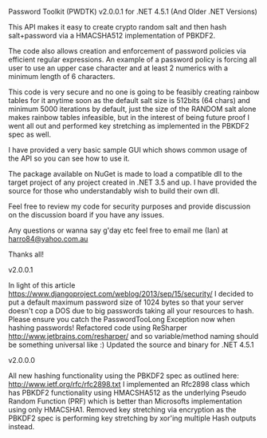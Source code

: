 Password Toolkit (PWDTK) v2.0.0.1 for .NET 4.5.1 (And Older .NET Versions)

This API makes it easy to create crypto random salt and then hash salt+password via a HMACSHA512 implementation of PBKDF2.

The code also allows creation and enforcement of password policies via efficient regular expressions. An example of a password policy is forcing all user to use an upper case character and at least 2 numerics with a minimum length of 6 characters.

This code is very secure and no one is going to be feasibly creating rainbow tables for it anytime soon as the default salt size is 512bits (64 chars) and minimum 5000 iterations by default, just the size of the RANDOM salt alone makes rainbow tables infeasible, but in the interest of being future proof I went all out and performed key stretching as implemented in the PBKDF2 spec as well.

I have provided a very basic sample GUI which shows common usage of the API so you can see how to use it.

The package available on NuGet is made to load a compatible dll to the target project of any project created in .NET 3.5 and up. I have provided the source for those who understandably wish to build their own dll.

Feel free to review my code for security purposes and provide discussion on the discussion board if you have any issues.

Any questions or wanna say g'day etc feel free to email me (Ian) at harro84@yahoo.com.au

Thanks all!

v2.0.0.1

In light of this article https://www.djangoproject.com/weblog/2013/sep/15/security/ I decided to put a default maximum password size of 1024 bytes so that your server doesn't cop a DOS due to big passwords taking all your resources to hash. Please ensure you catch the PasswordTooLong Exception now when hashing passwords!
Refactored code using ReSharper http://www.jetbrains.com/resharper/ and so variable/method naming should be something universal like :)
Updated the source and binary for .NET 4.5.1

v2.0.0.0

All new hashing functionality using the PBKDF2 spec as outlined here: http://www.ietf.org/rfc/rfc2898.txt
I implemented an Rfc2898 class which has PBKDF2 functionality using HMACSHA512 as the underlying Pseudo Random Function (PRF) which is better than Microsofts implementation using only HMACSHA1.
Removed key stretching via encryption as the PBKDF2 spec is performing key stretching by xor'ing multiple Hash outputs instead.
